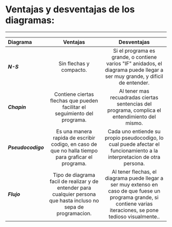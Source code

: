 # Ventajas y desventajas de los diagramas:

***

Diagrama | Ventajas | Desventajas
:-- | :--: | :--:
*__N-S__* | Sin flechas y compacto. | Si el programa es grande, o contiene varios "IF" anidados, el diagrama puede llegar a ser muy grande, y dificil de entender.
*__Chapin__* | Contiene ciertas flechas que pueden facilitar el seguimiento del programa. | Al tener mas recuadradas ciertas sentencias del programa, complica el entendimiento del mismo. 
*__Pseudocodigo__* | Es una manera rapida de escribir codigo, en caso de que no halla tiempo para graficar el programa. | Cada uno entiende su propio pseudocodigo, lo cual puede afectar el funcionamiento a la interpretacion de otra persona.
*__Flujo__* | Tipo de diagrama facil de realizar y de entender para cualquier persona que hasta incluso no sepa de programacion. | Al tener flechas, el diagrama puede llegar a ser muy extenso en caso de que fuese un programa grande, si contiene varias iteraciones, se pone tedioso visualmente..
